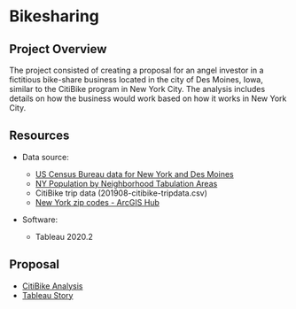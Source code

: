 # Bikesharing

## Project Overview
The project consisted of creating a proposal for an angel investor in a fictitious bike-share business located in the city of Des Moines, Iowa, similar to the CitiBike program in New York City. The analysis includes details on how the business would work based on how it works in New York City.

## Resources
- Data source:
    - [US Census Bureau data for New York and Des Moines](https://www.census.gov/quickfacts/fact/table/newyorkcitynewyork,desmoinescityiowa/PST045219)
    - [NY Population by Neighborhood Tabulation Areas](https://data.cityofnewyork.us/City-Government/New-York-City-Population-By-Neighborhood-Tabulatio/swpk-hqdp)
    - CitiBike trip data (201908-citibike-tripdata.csv)
    - [New York zip codes - ArcGIS Hub](http://hub.arcgis.com/datasets/esri::zip-code-1/data?geometry=72.069%2C-0.074%2C41.834%2C76.663&orderBy=STATE_NAME&where=STATE_NAME%20%3D%20%27New%20York%27%20AND%20ID%20%3D%20%2710019%27)

- Software:
    - Tableau 2020.2

## Proposal

- [CitiBike Analysis](citibike_analysis.md)
- [Tableau Story](https://public.tableau.com/profile/aline.schneider#!/vizhome/Book1_15921761586580/NYCCitiBikeStory)